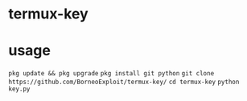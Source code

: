 # termux-key
# usage
```pkg update && pkg upgrade```
```pkg install git python```
```git clone https://github.com/BorneoExploit/termux-key/```
```cd termux-key```
```python key.py```
